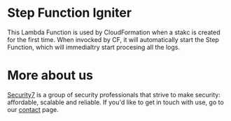 # Step Function Igniter

This Lambda Function is used by CloudFormation when a stakc is created for the first time. When invocked by CF, it will automatically start the Step Function, which will immedialtry start procesing all the logs.

# More about us

[Security7](https://www.security7.net/) is a group of security professionals that strive to make security: affordable, scalable and reliable. If you'd like to get in touch with use, go to our [contact](https://www.security7.net/contact/) page.
